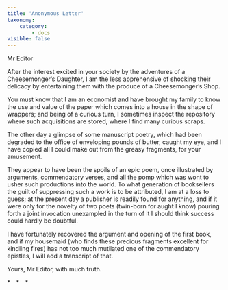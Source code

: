 ```yaml
---
title: 'Anonymous Letter'
taxonomy:
    category:
        - docs
visible: false
---
```


Mr Editor  
  
After the interest excited in your society by the adventures of a Cheesemonger’s Daughter, I am the less apprehensive of shocking their delicacy by entertaining them with the produce of a Cheesemonger’s Shop.  
  
You must know that I am an economist and have brought my family to know the use and value of the paper which comes into a house in the shape of wrappers; and being of a curious turn, I sometimes inspect the repository where such acquisitions are stored, where I find many curious scraps.  
  
The other day a glimpse of some manuscript poetry, which had been degraded to the office of enveloping pounds of butter, caught my eye, and I have copied all I could make out from the greasy fragments, for your amusement.  
  
They appear to have been the spoils of an epic poem, once illustrated by arguments, commendatory verses, and all the pomp which was wont to usher such productions into the world. To what generation of booksellers the guilt of suppressing such a work is to be attributed, I am at a loss to guess; at the present day a publisher is readily found for anything, and if it were only for the novelty of two poets (twin-born for aught I know) pouring forth a joint invocation unexampled in the turn of it I should think success could hardly be doubtful.    
  
I have fortunately recovered the argument and opening of the first book, and if my housemaid (who finds these precious fragments excellent for kindling fires) has not too much mutilated one of the commendatory epistles, I will add a transcript of that.  
  
Yours, Mr Editor, with much truth.  
  
&#42;&emsp;&#42;&emsp;&#42;&emsp;  
